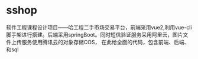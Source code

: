 # sshop

软件工程课程设计项目——哈工程二手市场交易平台，前端采用vue2,利用vue-cli脚手架进行搭建。后端采用springBoot。同时短信验证服务采用阿里云，图片文件上传服务使用腾讯云的对象存储COS，
在此给全面的代码，包含前端、后端、和sql


